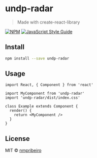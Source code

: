# undp-radar

> Made with create-react-library

[![NPM](https://img.shields.io/npm/v/undp-radar.svg)](https://www.npmjs.com/package/undp-radar) [![JavaScript Style Guide](https://img.shields.io/badge/code_style-standard-brightgreen.svg)](https://standardjs.com)

## Install

```bash
npm install --save undp-radar
```

## Usage

```tsx
import React, { Component } from 'react'

import MyComponent from 'undp-radar'
import 'undp-radar/dist/index.css'

class Example extends Component {
  render() {
    return <MyComponent />
  }
}
```

## License

MIT © [nmpribeiro](https://github.com/nmpribeiro)
